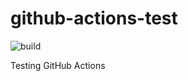 # github-actions-test

![build](https://github.com/jonathonfletcher/github-actions-test/actions/workflows/build-and-deploy.yml/badge.svg?branch=main)

Testing GitHub Actions


